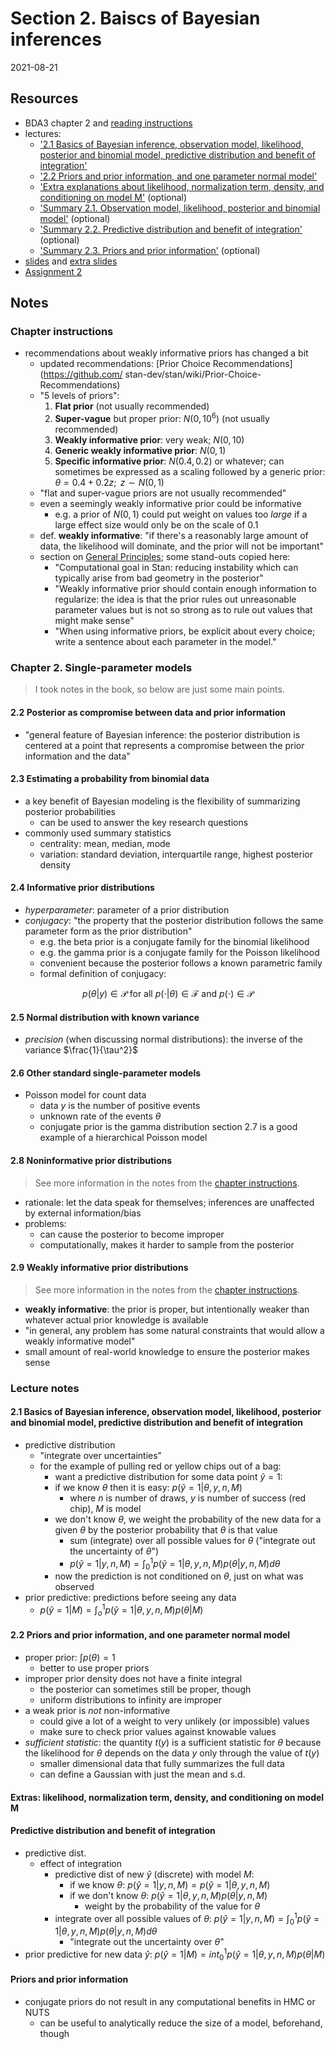 # Section 2. Baiscs of Bayesian inferences

2021-08-21



## Resources

- BDA3 chapter 2 and [reading instructions](../reading-instructions/BDA3_ch02_reading-instructions.pdf)
- lectures:
  - ['2.1 Basics of Bayesian inference, observation model, likelihood, posterior and binomial model, predictive distribution and benefit of integration'](https://aalto.cloud.panopto.eu/Panopto/Pages/Viewer.aspx?id=9c271082-5a8c-4b66-b6c2-aacc00fc683f)
  - ['2.2 Priors and prior information, and one parameter normal model'](https://aalto.cloud.panopto.eu/Panopto/Pages/Viewer.aspx?id=70655a8a-0eb4-4ddd-9f52-aacc00fc67a2)
  - ['Extra explanations about likelihood, normalization term, density, and conditioning on model M'](https://aalto.cloud.panopto.eu/Panopto/Pages/Viewer.aspx?id=158d119d-8673-4120-8669-ac3900c13304) (optional)
  - ['Summary 2.1. Observation model, likelihood, posterior and binomial model'](https://aalto.cloud.panopto.eu/Panopto/Pages/Viewer.aspx?id=7a297f7d-bb7b-4dd0-9913-a9f500ec822d) (optional)
  - ['Summary 2.2. Predictive distribution and benefit of integration'](https://aalto.cloud.panopto.eu/Panopto/Pages/Viewer.aspx?id=75b9f18f-e379-4557-a5fa-a9f500f11b40) (optional)
  - ['Summary 2.3. Priors and prior information'](https://aalto.cloud.panopto.eu/Panopto/Pages/Viewer.aspx?id=099659a5-f707-473d-8b03-a9f500f39eb5) (optional)
- [slides](../slides/slides_ch2.pdf) and [extra slides](../slides/slides_ch2_extra1.pdf)
- [Assignment 2](../assignments/assignment2.pdf)

## Notes

### Chapter instructions

- recommendations about weakly informative priors has changed a bit
  - updated recommendations: [Prior Choice Recommendations](https://github.com/ stan-dev/stan/wiki/Prior-Choice-Recommendations)
  - "5 levels of priors":
    1. **Flat prior** (not usually recommended)
    2. **Super-vague** but proper prior: $N(0, 10^6)$ (not usually recommended)
    3. **Weakly informative prior**: very weak; $N(0, 10)$
    4. **Generic weakly informative prior**: $N(0, 1)$
    5. **Specific informative prior**: $N(0.4, 0.2)$ or whatever; can sometimes be expressed as a scaling followed by a generic prior: $\theta = 0.4 + 0.2z; \text{ } z \sim N(0, 1)$
  - "flat and super-vague priors are not usually recommended"
  - even a seemingly weakly informative prior could be informative
    - e.g. a prior of $N(0, 1)$ could put weight on values too *large* if a large effect size would only be on the scale of 0.1
  - def. **weakly informative**: "if there's a reasonably large amount of data, the likelihood will dominate, and the prior will not be important"
  - section on [General Principles](https://github.com/stan-dev/stan/wiki/Prior-Choice-Recommendations#general-principles); some stand-outs copied here:
    - "Computational goal in Stan: reducing instability which can typically arise from bad geometry in the posterior"
    - "Weakly informative prior should contain enough information to regularize: the idea is that the prior rules out unreasonable parameter values but is not so strong as to rule out values that might make sense"
    - "When using informative priors, be explicit about every choice; write a sentence about each parameter in the model."

### Chapter 2. Single-parameter models

> I took notes in the book, so below are just some main points.

#### 2.2 Posterior as compromise between data and prior information

- "general feature of Bayesian inference: the posterior distribution is centered at a point that represents a compromise between the prior information and the data"

#### 2.3 Estimating a probability from binomial data

- a key benefit of Bayesian modeling is the flexibility of summarizing posterior probabilities
  - can be used to answer the key research questions
- commonly used summary statistics
  - centrality: mean, median, mode
  - variation: standard deviation, interquartile range, highest posterior density

#### 2.4 Informative prior distributions

- *hyperparameter*: parameter of a prior distribution
- *conjugacy*: "the property that the posterior distribution follows the same parameter form as the prior distribution"
  - e.g. the beta prior is a conjugate family for the binomial likelihood
  - e.g. the gamma prior is a conjugate family for the Poisson likelihood
  - convenient because the posterior follows a known parametric family
  - formal definition of conjugacy:

$$
p(\theta | y) \in \mathcal{P} \text{ for all } p(\cdot | \theta) \in \mathcal{F} \text{ and } p(\cdot) \in \mathcal{P}
$$

#### 2.5 Normal distribution with known variance

- *precision* (when discussing normal distributions): the inverse of the variance $\frac{1}{\tau^2}$

#### 2.6 Other standard single-parameter models

- Poisson model for count data
  - data $y$ is the number of positive events
  - unknown rate of the events $\theta$
  - conjugate prior is the gamma distribution
  section 2.7 is a good example of a hierarchical Poisson model

#### 2.8 Noninformative prior distributions

> See more information in the notes from the [chapter instructions](#chapter-instructions).

- rationale: let the data speak for themselves; inferences are unaffected by external information/bias
- problems:
  - can cause the posterior to become improper
  - computationally, makes it harder to sample from the posterior

#### 2.9 Weakly informative prior distributions

> See more information in the notes from the [chapter instructions](#chapter-instructions).

- **weakly informative**: the prior is proper, but intentionally weaker than whatever actual prior knowledge is available
- "in general, any problem has some natural constraints that would allow a weakly informative model"
- small amount of real-world knowledge to ensure the posterior makes sense

### Lecture notes

#### 2.1 Basics of Bayesian inference, observation model, likelihood, posterior and binomial model, predictive distribution and benefit of integration

- predictive distribution
  - "integrate over uncertainties"
  - for the example of pulling red or yellow chips out of a bag:
    - want a predictive distribution for some data point $\tilde{y} = 1$:
    - if we know $\theta$ then it is easy: $p(\tilde{y} = 1 | \theta, y, n, M)$
      - where $n$ is number of draws, $y$ is number of success (red chip), $M$ is model
    - we don't know $\theta$, we weight the probability of the new data for a given $\theta$ by the posterior probability that $\theta$ is that value
      - sum (integrate) over all possible values for $\theta$ ("integrate out the uncertainty of $\theta$")
      - $p(\tilde{y}=1|y, n, M) = \int_0^1 p(\tilde{y} = 1 | \theta, y, n, M) p(\theta | y, n, M) d\theta$
    - now the prediction is not conditioned on $\theta$, just on what was observed
- prior predictive: predictions before seeing any data
  - $p(\tilde{y}=1|M) = \int_o^1 p(\tilde{y}=1 | \theta, y, n, M) p(\theta|M)$

#### 2.2 Priors and prior information, and one parameter normal model

- proper prior: $\int p(\theta) = 1$
  - better to use proper priors
- improper prior density does not have a finite integral
  - the posterior can sometimes still be proper, though
  - uniform distributions to infinity are improper
- a weak prior is *not* non-informative
  - could give a lot of a weight to very unlikely (or impossible) values
  - make sure to check prior values against knowable values
- *sufficient statistic*: the quantity $t(y)$ is a sufficient statistic for $\theta$ because the likelihood for $\theta$ depends on the data $y$ only through the value of $t(y)$
  - smaller dimensional data that fully summarizes the full data
  - can define a Gaussian with just the mean and s.d.

#### Extras: likelihood, normalization term, density, and conditioning on model M

#### Predictive distribution and benefit of integration

- predictive dist.
  - effect of integration
    - predictive dist of new $\hat{y}$ (discrete) with model $M$:
      - if we know $\theta$: $p(\hat{y} = 1| y, n, M) = p(\hat{y} = 1 | \theta, y, n, M)$
      - if we don't know $\theta$: $p(\hat{y} = 1 | \theta, y, n, M) p(\theta| y, n, M)$
        - weight by the probability of the value for $\theta$
    - integrate over all possible values of $\theta$: $p(\hat{y} = 1|y, n, M) = \int_0^1 p(\hat{y}=1| \theta, y, n, M) p(\theta|y, n, M)d\theta$
      - "integrate out the uncertainty over $\theta$"
- prior predictive for new data $\hat{y}$: $p(\hat{y} =1|M) = int_0^1 p(\hat{y}=1|\theta,y,n,M)p(\theta|M)$

#### Priors and prior information

- conjugate priors do not result in any computational benefits in HMC or NUTS
  - can be useful to analytically reduce the size of a model, beforehand, though
